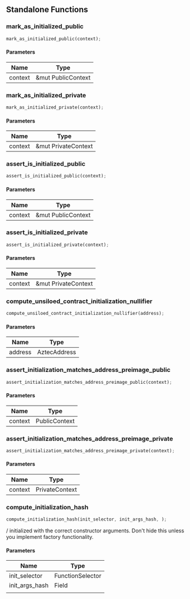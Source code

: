 ## Standalone Functions

### mark_as_initialized_public

```rust
mark_as_initialized_public(context);
```

#### Parameters
| Name | Type |
| --- | --- |
| context | &mut PublicContext |

### mark_as_initialized_private

```rust
mark_as_initialized_private(context);
```

#### Parameters
| Name | Type |
| --- | --- |
| context | &mut PrivateContext |

### assert_is_initialized_public

```rust
assert_is_initialized_public(context);
```

#### Parameters
| Name | Type |
| --- | --- |
| context | &mut PublicContext |

### assert_is_initialized_private

```rust
assert_is_initialized_private(context);
```

#### Parameters
| Name | Type |
| --- | --- |
| context | &mut PrivateContext |

### compute_unsiloed_contract_initialization_nullifier

```rust
compute_unsiloed_contract_initialization_nullifier(address);
```

#### Parameters
| Name | Type |
| --- | --- |
| address | AztecAddress |

### assert_initialization_matches_address_preimage_public

```rust
assert_initialization_matches_address_preimage_public(context);
```

#### Parameters
| Name | Type |
| --- | --- |
| context | PublicContext |

### assert_initialization_matches_address_preimage_private

```rust
assert_initialization_matches_address_preimage_private(context);
```

#### Parameters
| Name | Type |
| --- | --- |
| context | PrivateContext |

### compute_initialization_hash

```rust
compute_initialization_hash(init_selector, init_args_hash, );
```

/ initialized with the correct constructor arguments. Don't hide this unless you implement factory functionality.

#### Parameters
| Name | Type |
| --- | --- |
| init_selector | FunctionSelector |
| init_args_hash | Field |
|  |  |

